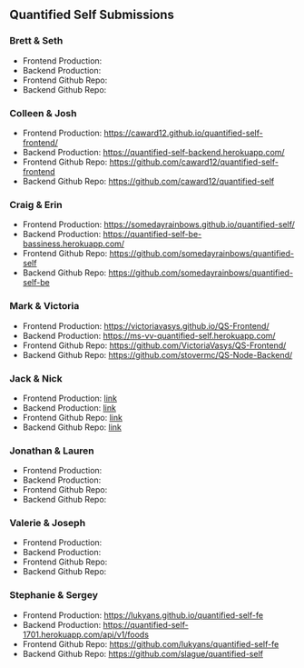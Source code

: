 ## Quantified Self Submissions

### Brett & Seth

* Frontend Production:
* Backend Production:
* Frontend Github Repo:
* Backend Github Repo:

### Colleen & Josh

* Frontend Production: https://caward12.github.io/quantified-self-frontend/
* Backend Production: https://quantified-self-backend.herokuapp.com/
* Frontend Github Repo: https://github.com/caward12/quantified-self-frontend
* Backend Github Repo: https://github.com/caward12/quantified-self

### Craig & Erin

* Frontend Production: https://somedayrainbows.github.io/quantified-self/
* Backend Production: https://quantified-self-be-bassiness.herokuapp.com/
* Frontend Github Repo: https://github.com/somedayrainbows/quantified-self
* Backend Github Repo: https://github.com/somedayrainbows/quantified-self-be

### Mark & Victoria

* Frontend Production: https://victoriavasys.github.io/QS-Frontend/
* Backend Production: https://ms-vv-quantified-self.herokuapp.com/
* Frontend Github Repo: https://github.com/VictoriaVasys/QS-Frontend/
* Backend Github Repo: https://github.com/stovermc/QS-Node-Backend/

### Jack & Nick

* Frontend Production: [link](https://jwpincus.github.io)
* Backend Production: [link](https://ancient-reef-88532.herokuapp.com)
* Frontend Github Repo: [link](https://github.com/jwpincus/quantified-self-back-end)
* Backend Github Repo: [link](https://github.com/jwpincus/quantified-self)

### Jonathan & Lauren

* Frontend Production:
* Backend Production:
* Frontend Github Repo:
* Backend Github Repo:

### Valerie & Joseph

* Frontend Production:
* Backend Production:
* Frontend Github Repo:
* Backend Github Repo:

### Stephanie & Sergey

* Frontend Production: https://lukyans.github.io/quantified-self-fe
* Backend Production: https://quantified-self-1701.herokuapp.com/api/v1/foods
* Frontend Github Repo: https://github.com/lukyans/quantified-self-fe
* Backend Github Repo: https://github.com/slague/quantified-self


